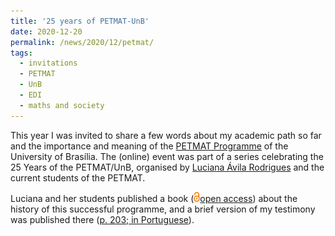```yaml
---
title: '25 years of PETMAT-UnB'
date: 2020-12-20
permalink: /news/2020/12/petmat/
tags:
  - invitations
  - PETMAT
  - UnB
  - EDI
  - maths and society
---
```


This year I was invited to share a few words about my academic path so far and the importance and meaning of the [PETMAT Programme](https://mat.unb.br/pet/) of the University of Brasília. The (online) event was part of a series celebrating the 25 Years of the PETMAT/UnB, organised by [Luciana Ávila Rodrigues](https://mat.unb.br/index.php/pessoas/docentes/42-luciana-avila-rodrigues) and the current students of the PETMAT. 

Luciana and her students published a book ([<img src="/images/OA-logo.svg" decoding="async" width="10" height="16" class="mw-file-element" srcset="/images/OA-logo.svg 1.5x, /images/OA-logo.svg 2x" data-file-width="640" data-file-height="1000"/>open access](https://drive.google.com/file/d/1rxrDdKJpdbS8KzID08mPpmBr6UdnJ77y/view)) about the history of this successful programme, and a brief version of my testimony was published there ([p. 203; in Portuguese](https://issuu.com/lfeditorial/docs/25_anos_do_petmat_digital)).